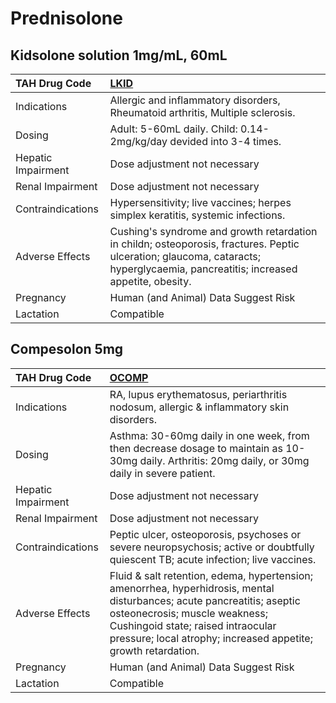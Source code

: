# Prednisolone

## Kidsolone solution 1mg/mL, 60mL

| TAH Drug Code      | [**LKID**](https://www.tahsda.org.tw/drugs/hissearch.php?drug_code=LKID)                                                                                                         |
|:-------------------|:---------------------------------------------------------------------------------------------------------------------------------------------------------------------------------|
| Indications        | Allergic and inflammatory disorders, Rheumatoid arthritis, Multiple sclerosis.                                                                                                   |
| Dosing             | Adult: 5-60mL daily. Child: 0.14-2mg/kg/day devided into 3-4 times.                                                                                                              |
| Hepatic Impairment | Dose adjustment not necessary                                                                                                                                                    |
| Renal Impairment   | Dose adjustment not necessary                                                                                                                                                    |
| Contraindications  | Hypersensitivity; live vaccines; herpes simplex keratitis, systemic infections.                                                                                                  |
| Adverse Effects    | Cushing's syndrome and growth retardation in childn; osteoporosis, fractures. Peptic ulceration; glaucoma, cataracts; hyperglycaemia, pancreatitis; increased appetite, obesity. |
| Pregnancy          | Human (and Animal) Data Suggest Risk                                                                                                                                             |
| Lactation          | Compatible                                                                                                                                                                       |

## Compesolon 5mg

| TAH Drug Code      | [**OCOMP**](https://www.tahsda.org.tw/drugs/hissearch.php?drug_code=OCOMP)                                                                                                                                                                                     |
|:-------------------|:---------------------------------------------------------------------------------------------------------------------------------------------------------------------------------------------------------------------------------------------------------------|
| Indications        | RA, lupus erythematosus, periarthritis nodosum, allergic & inflammatory skin disorders.                                                                                                                                                                        |
| Dosing             | Asthma: 30-60mg daily in one week, from then decrease dosage to maintain as 10-30mg daily. Arthritis: 20mg daily, or 30mg daily in severe patient.                                                                                                             |
| Hepatic Impairment | Dose adjustment not necessary                                                                                                                                                                                                                                  |
| Renal Impairment   | Dose adjustment not necessary                                                                                                                                                                                                                                  |
| Contraindications  | Peptic ulcer, osteoporosis, psychoses or severe neuropsychosis; active or doubtfully quiescent TB; acute infection; live vaccines.                                                                                                                             |
| Adverse Effects    | Fluid & salt retention, edema, hypertension; amenorrhea, hyperhidrosis, mental disturbances; acute pancreatitis; aseptic osteonecrosis; muscle weakness; Cushingoid state; raised intraocular pressure; local atrophy; increased appetite; growth retardation. |
| Pregnancy          | Human (and Animal) Data Suggest Risk                                                                                                                                                                                                                           |
| Lactation          | Compatible                                                                                                                                                                                                                                                     |

